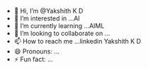 - 👋 Hi, I’m @Yakshith K D
- 👀 I’m interested in ...AI
- 🌱 I’m currently learning ...AIML
- 💞️ I’m looking to collaborate on ...
- 📫 How to reach me ...linkedin Yakshith K D
- 😄 Pronouns: ...
- ⚡ Fun fact: ...

<!---
YakshithK/YakshithK is a ✨ special ✨ repository because its `README.md` (this file) appears on your GitHub profile.
You can click the Preview link to take a look at your changes.
--->
